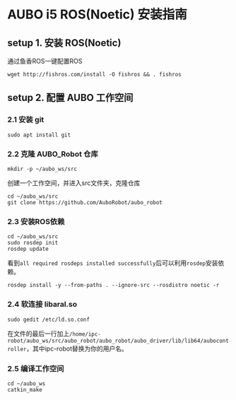 # AUBO i5 ROS(Noetic) 安装指南

## setup 1. 安装 ROS(Noetic)
通过鱼香ROS一键配置ROS
```
wget http://fishros.com/install -O fishros && . fishros
```

## setup 2. 配置 AUBO 工作空间
### 2.1 安装 git
```
sudo apt install git
```
### 2.2 克隆 AUBO_Robot 仓库
```
mkdir -p ~/aubo_ws/src
```
创建一个工作空间，并进入src文件夹，克隆仓库
```
cd ~/aubo_ws/src
git clone https://github.com/AuboRobot/aubo_robot
```  
### 2.3 安装ROS依赖
```
cd ~/aubo_ws/src
sudo rosdep init
rosdep update
```
看到`all required rosdeps installed successfully`后可以利用`rosdep`安装依赖。
```
rosdep install -y --from-paths . --ignore-src --rosdistro noetic -r
```

### 2.4 软连接 libaral.so
```
sudo gedit /etc/ld.so.conf
```
在文件的最后一行加上`/home/ipc-robot/aubo_ws/src/aubo_robot/aubo_robot/aubo_driver/lib/lib64/aubocontroller`，其中ipc-robot替换为你的用户名。

### 2.5 编译工作空间
```
cd ~/aubo_ws
catkin_make
```



